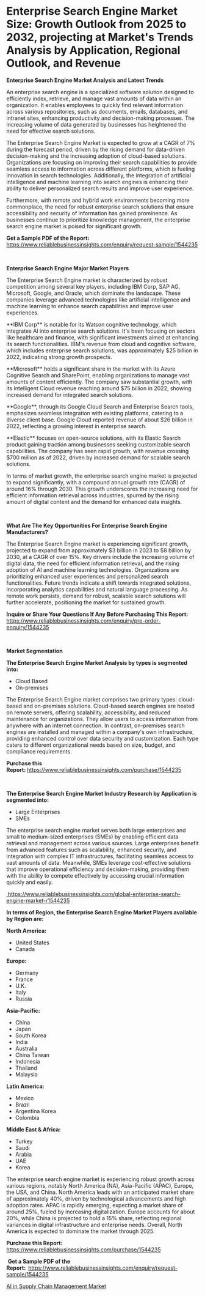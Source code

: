 <p><h1>Enterprise Search Engine Market Size: Growth Outlook from 2025 to 2032, projecting at Market's Trends Analysis by Application, Regional Outlook, and Revenue</h1></p><p><strong>Enterprise Search Engine Market Analysis and Latest Trends</strong></p>
<p><p>An enterprise search engine is a specialized software solution designed to efficiently index, retrieve, and manage vast amounts of data within an organization. It enables employees to quickly find relevant information across various repositories, such as documents, emails, databases, and intranet sites, enhancing productivity and decision-making processes. The increasing volume of data generated by businesses has heightened the need for effective search solutions. </p><p>The Enterprise Search Engine Market is expected to grow at a CAGR of 7% during the forecast period, driven by the rising demand for data-driven decision-making and the increasing adoption of cloud-based solutions. Organizations are focusing on improving their search capabilities to provide seamless access to information across different platforms, which is fueling innovation in search technologies. Additionally, the integration of artificial intelligence and machine learning into search engines is enhancing their ability to deliver personalized search results and improve user experience. </p><p>Furthermore, with remote and hybrid work environments becoming more commonplace, the need for robust enterprise search solutions that ensure accessibility and security of information has gained prominence. As businesses continue to prioritize knowledge management, the enterprise search engine market is poised for significant growth.</p></p>
<p><strong>Get a Sample PDF of the Report:&nbsp;</strong> <a href="https://www.reliablebusinessinsights.com/enquiry/request-sample/1544235?utm_campaign=3353&utm_medium=2&utm_source=Github&utm_content=ia&utm_term=09032025&utm_id=enterprise-search-engine">https://www.reliablebusinessinsights.com/enquiry/request-sample/1544235</a></p>
<p>&nbsp;</p>
<p><strong>Enterprise Search Engine Major Market Players</strong></p>
<p><p>The Enterprise Search Engine market is characterized by robust competition among several key players, including IBM Corp, SAP AG, Microsoft, Google, and Oracle, which dominate the landscape. These companies leverage advanced technologies like artificial intelligence and machine learning to enhance search capabilities and improve user experiences.</p><p>**IBM Corp** is notable for its Watson cognitive technology, which integrates AI into enterprise search solutions. It's been focusing on sectors like healthcare and finance, with significant investments aimed at enhancing its search functionalities. IBM's revenue from cloud and cognitive software, which includes enterprise search solutions, was approximately $25 billion in 2022, indicating strong growth prospects.</p><p>**Microsoft** holds a significant share in the market with its Azure Cognitive Search and SharePoint, enabling organizations to manage vast amounts of content efficiently. The company saw substantial growth, with its Intelligent Cloud revenue reaching around $75 billion in 2022, showing increased demand for integrated search solutions.</p><p>**Google**, through its Google Cloud Search and Enterprise Search tools, emphasizes seamless integration with existing platforms, catering to a diverse client base. Google Cloud reported revenue of about $26 billion in 2022, reflecting a growing interest in enterprise search.</p><p>**Elastic** focuses on open-source solutions, with its Elastic Search product gaining traction among businesses seeking customizable search capabilities. The company has seen rapid growth, with revenue crossing $700 million as of 2022, driven by increased demand for scalable search solutions.</p><p>In terms of market growth, the enterprise search engine market is projected to expand significantly, with a compound annual growth rate (CAGR) of around 16% through 2030. This growth underscores the increasing need for efficient information retrieval across industries, spurred by the rising amount of digital content and the demand for enhanced data insights.</p></p>
<p>&nbsp;</p>
<p><strong>What Are The Key Opportunities For Enterprise Search Engine Manufacturers?</strong></p>
<p><p>The Enterprise Search Engine market is experiencing significant growth, projected to expand from approximately $3 billion in 2023 to $8 billion by 2030, at a CAGR of over 15%. Key drivers include the increasing volume of digital data, the need for efficient information retrieval, and the rising adoption of AI and machine learning technologies. Organizations are prioritizing enhanced user experiences and personalized search functionalities. Future trends indicate a shift towards integrated solutions, incorporating analytics capabilities and natural language processing. As remote work persists, demand for robust, scalable search solutions will further accelerate, positioning the market for sustained growth.</p></p>
<p><strong>Inquire or Share Your Questions If Any Before Purchasing This Report:</strong> <a href="https://www.reliablebusinessinsights.com/enquiry/pre-order-enquiry/1544235?utm_campaign=3353&utm_medium=2&utm_source=Github&utm_content=ia&utm_term=09032025&utm_id=enterprise-search-engine">https://www.reliablebusinessinsights.com/enquiry/pre-order-enquiry/1544235</a></p>
<p>&nbsp;</p>
<p><strong>Market Segmentation</strong></p>
<p><strong>The Enterprise Search Engine Market Analysis by types is segmented into:</strong></p>
<p><ul><li>Cloud Based</li><li>On-premises</li></ul></p>
<p><p>The Enterprise Search Engine market comprises two primary types: cloud-based and on-premises solutions. Cloud-based search engines are hosted on remote servers, offering scalability, accessibility, and reduced maintenance for organizations. They allow users to access information from anywhere with an internet connection. In contrast, on-premises search engines are installed and managed within a company's own infrastructure, providing enhanced control over data security and customization. Each type caters to different organizational needs based on size, budget, and compliance requirements.</p></p>
<p><strong>Purchase this Report:&nbsp;</strong><a href="https://www.reliablebusinessinsights.com/purchase/1544235?utm_campaign=3353&utm_medium=2&utm_source=Github&utm_content=ia&utm_term=09032025&utm_id=enterprise-search-engine">https://www.reliablebusinessinsights.com/purchase/1544235</a></p>
<p>&nbsp;</p>
<p><strong>The Enterprise Search Engine Market Industry Research by Application is segmented into:</strong></p>
<p><ul><li>Large Enterprises</li><li>SMEs</li></ul></p>
<p><p>The enterprise search engine market serves both large enterprises and small to medium-sized enterprises (SMEs) by enabling efficient data retrieval and management across various sources. Large enterprises benefit from advanced features such as scalability, enhanced security, and integration with complex IT infrastructures, facilitating seamless access to vast amounts of data. Meanwhile, SMEs leverage cost-effective solutions that improve operational efficiency and decision-making, providing them with the ability to compete effectively by accessing crucial information quickly and easily.</p></p>
<p><a href="https://www.reliablebusinessinsights.com/global-enterprise-search-engine-market-r1544235?utm_campaign=3353&utm_medium=2&utm_source=Github&utm_content=ia&utm_term=09032025&utm_id=enterprise-search-engine">&nbsp;https://www.reliablebusinessinsights.com/global-enterprise-search-engine-market-r1544235</a></p>
<p><strong>In terms of Region, the Enterprise Search Engine Market Players available by Region are:</strong></p>
<p>
    <p> <strong> North America: </strong>
        <ul>
            <li>United States</li>
            <li>Canada</li>
        </ul>
        </p> 
    <p> <strong> Europe: </strong>
        <ul>
            <li>Germany</li>
            <li>France</li>
            <li>U.K.</li>
            <li>Italy</li>
            <li>Russia</li>
        </ul>
        </p> 
    <p> <strong> Asia-Pacific: </strong>
        <ul>
            <li>China</li>
            <li>Japan</li>
            <li>South Korea</li>
            <li>India</li>
            <li>Australia</li>
            <li>China Taiwan</li>
            <li>Indonesia</li>
            <li>Thailand</li>
            <li>Malaysia</li>
        </ul>
        </p> 
    <p> <strong> Latin America: </strong>
        <ul>
            <li>Mexico</li>
            <li>Brazil</li>
            <li>Argentina Korea</li>
            <li>Colombia</li>
        </ul>
        </p> 
    <p> <strong> Middle East & Africa: </strong>
        <ul>
            <li>Turkey</li>
            <li>Saudi</li>
            <li>Arabia</li>
            <li>UAE</li>
            <li>Korea</li>
        </ul>
    </p>
    </p>
<p><p>The enterprise search engine market is experiencing robust growth across various regions, notably North America (NA), Asia-Pacific (APAC), Europe, the USA, and China. North America leads with an anticipated market share of approximately 40%, driven by technological advancements and high adoption rates. APAC is rapidly emerging, expecting a market share of around 25%, fueled by increasing digitalization. Europe accounts for about 20%, while China is projected to hold a 15% share, reflecting regional variances in digital infrastructure and enterprise needs. Overall, North America is expected to dominate the market through 2025.</p></p>
<p><strong>Purchase this Report: </strong><a href="https://www.reliablebusinessinsights.com/purchase/1544235?utm_campaign=3353&utm_medium=2&utm_source=Github&utm_content=ia&utm_term=09032025&utm_id=enterprise-search-engine">https://www.reliablebusinessinsights.com/purchase/1544235</a></p>
<p>&nbsp;<strong>Get a Sample PDF of the Report:&nbsp;&nbsp;</strong><a href="https://www.reliablebusinessinsights.com/enquiry/request-sample/1544235?utm_campaign=3353&utm_medium=2&utm_source=Github&utm_content=ia&utm_term=09032025&utm_id=enterprise-search-engine">https://www.reliablebusinessinsights.com/enquiry/request-sample/1544235</a></p>
<p><strong></strong></p>
<p><p><a href="https://github.com/storcweithzg/Market-Research-Report-List-1/blob/main/ai-in-supply-chain-management-market.md?utm_campaign=3353&utm_medium=2&utm_source=Github&utm_content=ia&utm_term=09032025&utm_id=enterprise-search-engine">AI in Supply Chain Management Market</a></p></p>